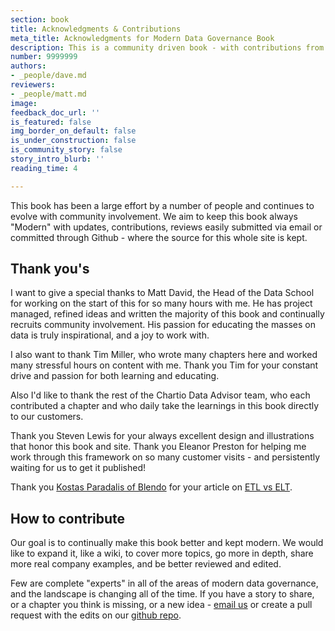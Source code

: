```yaml
---
section: book
title: Acknowledgments & Contributions
meta_title: Acknowledgments for Modern Data Governance Book
description: This is a community driven book - with contributions from many different people and organizations.  Help keep it relevant and continually improving.  
number: 9999999
authors:
- _people/dave.md
reviewers:
- _people/matt.md
image:
feedback_doc_url: ''
is_featured: false
img_border_on_default: false
is_under_construction: false
is_community_story: false
story_intro_blurb: ''
reading_time: 4

---
```


This book has been a large effort by a number of people and continues to evolve with community involvement.  We aim to keep this book always "Modern" with updates, contributions, reviews easily submitted via email or committed through Github - where the source for this whole site is kept.

## Thank you's

I want to give a special thanks to Matt David, the Head of the Data School for working on the start of this for so many hours with me. He has project managed, refined ideas and written the majority of this book and continually recruits community involvement.  His passion for educating the masses on data is truly inspirational, and a joy to work with.

I also want to thank Tim Miller, who wrote many chapters here and worked many stressful hours on content with me.  Thank you Tim for your constant drive and passion for both learning and educating.

Also I'd like to thank the rest of the Chartio Data Advisor team, who each contributed a chapter and who daily take the learnings in this book directly to our customers.

Thank you Steven Lewis for your always excellent design and illustrations that honor this book and site.  Thank you Eleanor Preston for helping me work through this framework on so many customer visits - and persistently waiting for us to get it published!

Thank you [Kostas Paradalis of Blendo](https://www.blendo.co) for your article on [ETL vs ELT](/data-governance/etl-vs-elt/).


## How to contribute

Our goal is to continually make this book better and kept modern.  We would like to expand it, like a wiki, to cover more topics, go more in depth, share more real company examples, and be better reviewed and edited.

Few are complete "experts" in all of the areas of modern data governance, and the landscape is changing all of the time.  If you have a story to share, or a chapter you think is missing, or a new idea - [email us](mailto:mdavid@dataschool.com) or create a pull request with the edits on our [github repo](https://github.com/chartio/dataschool).
